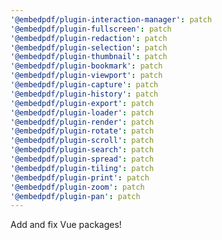 ```yaml
---
'@embedpdf/plugin-interaction-manager': patch
'@embedpdf/plugin-fullscreen': patch
'@embedpdf/plugin-redaction': patch
'@embedpdf/plugin-selection': patch
'@embedpdf/plugin-thumbnail': patch
'@embedpdf/plugin-bookmark': patch
'@embedpdf/plugin-viewport': patch
'@embedpdf/plugin-capture': patch
'@embedpdf/plugin-history': patch
'@embedpdf/plugin-export': patch
'@embedpdf/plugin-loader': patch
'@embedpdf/plugin-render': patch
'@embedpdf/plugin-rotate': patch
'@embedpdf/plugin-scroll': patch
'@embedpdf/plugin-search': patch
'@embedpdf/plugin-spread': patch
'@embedpdf/plugin-tiling': patch
'@embedpdf/plugin-print': patch
'@embedpdf/plugin-zoom': patch
'@embedpdf/plugin-pan': patch
---
```


Add and fix Vue packages!

